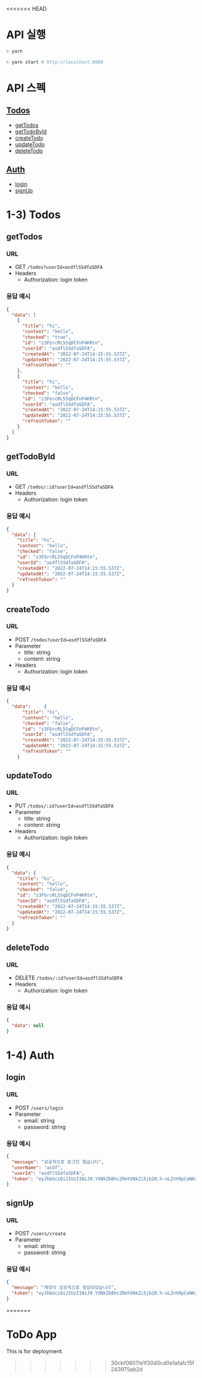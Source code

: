 <<<<<<< HEAD
# API 실행

```bash
> yarn

> yarn start # http://localhost:8080
```

# API 스펙

## [Todos](#todos)

- [getTodos](#getTodos)
- [getTodoById](#getTodoById)
- [createTodo](#createTodo)
- [updateTodo](#updateTodo)
- [deleteTodo](#deleteTodo)

## [Auth](#auth)

- [login](#login)
- [signUp](#signUp)

# <span id="todos">1-3) Todos</span>

## getTodos

### URL

- GET `/todos?userId=asdflSSdfaSDFA`
- Headers
  - Authorization: login token

### 응답 예시

```json
{
  "data": [
    {
      "title": "hi",
      "content": "hello",
      "checked": "true",
      "id": "z3FGrcRL55qDCFnP4KRtn",
      "userId": "asdflSSdfaSDFA",
      "createdAt": "2022-07-24T14:15:55.537Z",
      "updatedAt": "2022-07-24T14:15:55.537Z",
      "refreshToken": ""
    },
    {
      "title": "hi",
      "content": "hello",
      "checked": "false",
      "id": "z3FGrcRL55qDCFnP4KRtn",
      "userId": "asdflSSdfaSDFA",
      "createdAt": "2022-07-24T14:15:55.537Z",
      "updatedAt": "2022-07-24T14:15:55.537Z",
      "refreshToken": ""
    }
  ]
}
```

## getTodoById

### URL

- GET `/todos/:id?userId=asdflSSdfaSDFA`
- Headers
  - Authorization: login token

### 응답 예시

```json
{
  "data": {
    "title": "hi",
    "content": "hello",
    "checked": "false",
    "id": "z3FGrcRL55qDCFnP4KRtn",
    "userId": "asdflSSdfaSDFA",
    "createdAt": "2022-07-24T14:15:55.537Z",
    "updatedAt": "2022-07-24T14:15:55.537Z",
    "refreshToken": ""
  }
}
```

## createTodo

### URL

- POST `/todos?userId=asdflSSdfaSDFA`
- Parameter
  - title: string
  - content: string
- Headers
  - Authorization: login token

### 응답 예시

```json
{
  "data":     {
      "title": "hi",
      "content": "hello",
      "checked": "false",
      "id": "z3FGrcRL55qDCFnP4KRtn",
      "userId": "asdflSSdfaSDFA",
      "createdAt": "2022-07-24T14:15:55.537Z",
      "updatedAt": "2022-07-24T14:15:55.537Z",
      "refreshToken": ""
    }
```

## updateTodo

### URL

- PUT `/todos/:id?userId=asdflSSdfaSDFA`
- Parameter
  - title: string
  - content: string
- Headers
  - Authorization: login token

### 응답 예시

```json
{
  "data": {
    "title": "hi",
    "content": "hello",
    "checked": "false",
    "id": "z3FGrcRL55qDCFnP4KRtn",
    "userId": "asdflSSdfaSDFA",
    "createdAt": "2022-07-24T14:15:55.537Z",
    "updatedAt": "2022-07-24T14:15:55.537Z",
    "refreshToken": ""
  }
}
```

## deleteTodo

### URL

- DELETE `/todos/:id?userId=asdflSSdfaSDFA`
- Headers
  - Authorization: login token

### 응답 예시

```json
{
  "data": null
}
```

# <span id="auth">1-4) Auth</span>

## login

### URL

- POST `/users/login`
- Parameter
  - email: string
  - password: string

### 응답 예시

```json
{
  "message": "성공적으로 로그인 했습니다",
  "userName": "asdf",
  "userId": "asdflSSdfaSDFA",
  "token": "eyJhbGciOiJIUzI1NiJ9.YXNkZkBhc2RmYXNkZi5jb20.h-oLZnV0pCeNKa_AM3ilQzerD2Uj7bKUn1xDft5DzOk"
}
```

## signUp

### URL

- POST `/users/create`
- Parameter
  - email: string
  - password: string

### 응답 예시

```json
{
  "message": "계정이 성공적으로 생성되었습니다",
  "token": "eyJhbGciOiJIUzI1NiJ9.YXNkZkBhc2RmYXNkZi5jb20.h-oLZnV0pCeNKa_AM3ilQzerD2Uj7bKUn1xDft5DzOk"
}
```
=======
# ToDo App
This is for deployment.
>>>>>>> 30cbf06011e1f30d0cd0e1afafc15f243975ab2d
